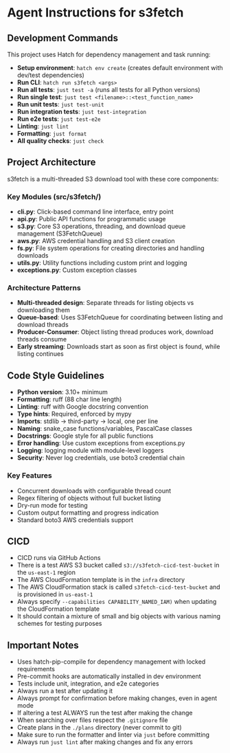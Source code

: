 # Agent Instructions for s3fetch

## Development Commands

This project uses Hatch for dependency management and task running:

- **Setup environment**: `hatch env create` (creates default environment with dev/test dependencies)
- **Run CLI**: `hatch run s3fetch <args>`
- **Run all tests**: `just test -a` (runs all tests for all Python versions)
- **Run single test**: `just test <filename>::<test_function_name>`
- **Run unit tests**: `just test-unit`
- **Run integration tests**: `just test-integration`
- **Run e2e tests**: `just test-e2e`
- **Linting**: `just lint`
- **Formatting**: `just format`
- **All quality checks**: `just check`

## Project Architecture

s3fetch is a multi-threaded S3 download tool with these core components:

### Key Modules (src/s3fetch/)
- **cli.py**: Click-based command line interface, entry point
- **api.py**: Public API functions for programmatic usage
- **s3.py**: Core S3 operations, threading, and download queue management (S3FetchQueue)
- **aws.py**: AWS credential handling and S3 client creation
- **fs.py**: File system operations for creating directories and handling downloads
- **utils.py**: Utility functions including custom print and logging
- **exceptions.py**: Custom exception classes

### Architecture Patterns
- **Multi-threaded design**: Separate threads for listing objects vs downloading them
- **Queue-based**: Uses S3FetchQueue for coordinating between listing and download threads
- **Producer-Consumer**: Object listing thread produces work, download threads consume
- **Early streaming**: Downloads start as soon as first object is found, while listing continues

## Code Style Guidelines

- **Python version**: 3.10+ minimum
- **Formatting**: ruff (88 char line length)
- **Linting**: ruff with Google docstring convention
- **Type hints**: Required, enforced by mypy
- **Imports**: stdlib → third-party → local, one per line
- **Naming**: snake_case functions/variables, PascalCase classes
- **Docstrings**: Google style for all public functions
- **Error handling**: Use custom exceptions from exceptions.py
- **Logging**: logging module with module-level loggers
- **Security**: Never log credentials, use boto3 credential chain

### Key Features

- Concurrent downloads with configurable thread count
- Regex filtering of objects without full bucket listing
- Dry-run mode for testing
- Custom output formatting and progress indication
- Standard boto3 AWS credentials support

## CICD

- CICD runs via GitHub Actions
- There is a test AWS S3 bucket called `s3://s3fetch-cicd-test-bucket` in the `us-east-1` region
- The AWS CloudFormation template is in the `infra` directory
- The AWS CloudFormation stack is called `s3fetch-cicd-test-bucket` and is provisioned in `us-east-1`
- Always specify `--capabilities CAPABILITY_NAMED_IAM)` when updating the CloudFormation template
- It should contain a mixture of small and big objects with various naming schemes for testing purposes

## Important Notes

- Uses hatch-pip-compile for dependency management with locked requirements
- Pre-commit hooks are automatically installed in dev environment
- Tests include unit, integration, and e2e categories
- Always run a test after updating it
- Always prompt for confirmation before making changes, even in agent mode
- If altering a test ALWAYS run the test after making the change
- When searching over files respect the `.gitignore` file
- Create plans in the `./plans` directory (never commit to git)
- Make sure to run the formatter and linter via `just` before committing
- Always run `just lint` after making changes and fix any errors
